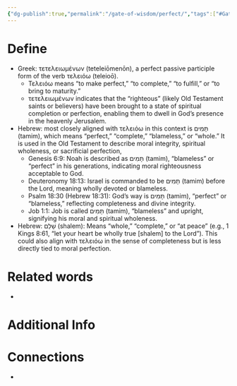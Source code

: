```yaml
---
{"dg-publish":true,"permalink":"/gate-of-wisdom/perfect/","tags":["#GateWisdom"]}
---
```


# Define
- Greek: τετελειωμένων (teteleiōmenōn), a perfect passive participle form of the verb τελειόω (teleioō).
	- Τελειόω means “to make perfect,” “to complete,” “to fulfill,” or “to bring to maturity.”
	- τετελειωμένων indicates that the “righteous” (likely Old Testament saints or believers) have been brought to a state of spiritual completion or perfection, enabling them to dwell in God’s presence in the heavenly Jerusalem.
- Hebrew: most closely aligned with τελειόω in this context is תָּמִים (tamim), which means “perfect,” “complete,” “blameless,” or “whole.” It is used in the Old Testament to describe moral integrity, spiritual wholeness, or sacrificial perfection,
	- Genesis 6:9: Noah is described as תָּמִים (tamim), “blameless” or “perfect” in his generations, indicating moral righteousness acceptable to God.
	- Deuteronomy 18:13: Israel is commanded to be תָּמִים (tamim) before the Lord, meaning wholly devoted or blameless.
	- Psalm 18:30 (Hebrew 18:31): God’s way is תָּמִים (tamim), “perfect” or “blameless,” reflecting completeness and divine integrity.
	- Job 1:1: Job is called תָּמִים (tamim), “blameless” and upright, signifying his moral and spiritual wholeness.
- Hebrew: שָׁלֵם (shalem): Means “whole,” “complete,” or “at peace” (e.g., 1 Kings 8:61, “let your heart be wholly true [shalem] to the Lord”). This could also align with τελειόω in the sense of completeness but is less directly tied to moral perfection.

# Related words
- 

# Additional Info


# Connections
- 

